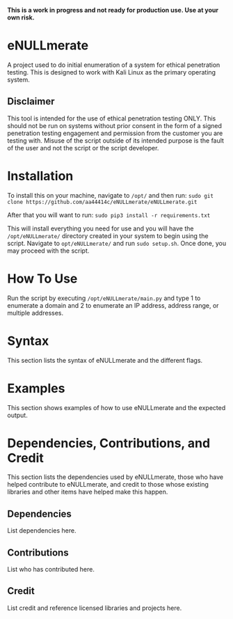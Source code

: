 **This is a work in progress and not ready for production use.  Use at your own risk.**

# eNULLmerate
A project used to do initial enumeration of a system for ethical penetration testing.  This is designed to work with Kali Linux as the primary operating system.

## Disclaimer
This tool is intended for the use of ethical penetration testing ONLY.  This should not be run on systems without prior consent in the form of a signed penetration testing engagement and permission from the customer you are testing with.  Misuse of the script outside of its intended purpose is the fault of the user and not the script or the script developer.

# Installation
To install this on your machine, navigate to `/opt/` and then run:
`sudo git clone https://github.com/aa44414c/eNULLmerate/eNULLmerate.git`

After that you will want to run:
`sudo pip3 install -r requirements.txt`

This will install everything you need for use and you will have the `/opt/eNULLmerate/` directory created in your system to begin using the script.  Navigate to `opt/eNULLmerate/` and run `sudo setup.sh`.  Once done, you may proceed with the script.

# How To Use
Run the script by executing `/opt/eNULLmerate/main.py` and type 1 to enumerate a domain and 2 to enumerate an IP address, address range, or multiple addresses.

# Syntax
This section lists the syntax of eNULLmerate and the different flags.

# Examples
This section shows examples of how to use eNULLmerate and the expected output.

# Dependencies, Contributions, and Credit
This section lists the dependencies used by eNULLmerate, those who have helped contribute to eNULLmerate, and credit to those whose existing libraries and other items have helped make this happen.

## Dependencies
List dependencies here.

## Contributions
List who has contributed here.

## Credit
List credit and reference licensed libraries and projects here.
